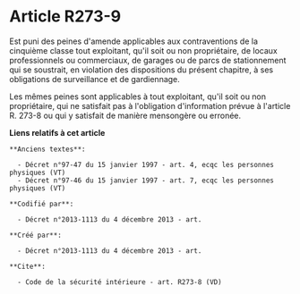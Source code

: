 # Article R273-9

Est puni des peines d'amende applicables aux contraventions de la cinquième classe tout exploitant, qu'il soit ou non
propriétaire, de locaux professionnels ou commerciaux, de garages ou de parcs de stationnement qui se soustrait, en violation
des dispositions du présent chapitre, à ses obligations de surveillance et de gardiennage. 

Les mêmes peines sont applicables à tout exploitant, qu'il soit ou non propriétaire, qui ne satisfait pas à l'obligation
d'information prévue à l'article R. 273-8 ou qui y satisfait de manière mensongère ou erronée.

**Liens relatifs à cet article**

	**Anciens textes**:

	  - Décret n°97-47 du 15 janvier 1997 - art. 4, ecqc les personnes physiques (VT)
	  - Décret n°97-46 du 15 janvier 1997 - art. 7, ecqc les personnes physiques (VT)

	**Codifié par**:

	  - Décret n°2013-1113 du 4 décembre 2013 - art.

	**Créé par**:

	  - Décret n°2013-1113 du 4 décembre 2013 - art.

	**Cite**:

	  - Code de la sécurité intérieure - art. R273-8 (VD)
